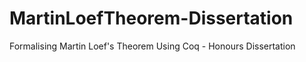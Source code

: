 # MartinLoefTheorem-Dissertation
Formalising Martin Loef's Theorem Using Coq - Honours Dissertation
